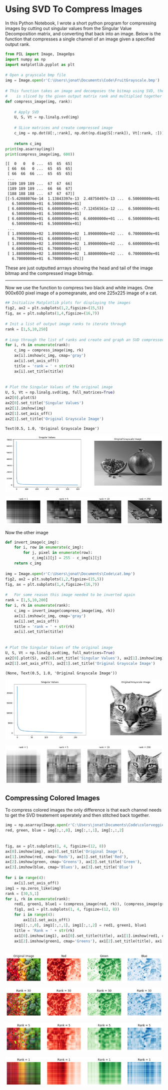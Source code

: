 # Using SVD To Compress Images

In this Python Notebook, I wrote a short python program for compressing images by cutting out singular values from the Singular Value Decomposition matrix, and converting that back into an image. Below is the function that compresses a single channel of an image given a specified output rank.


```python
from PIL import Image, ImageOps
import numpy as np
import matplotlib.pyplot as plt
     
# Open a grayscale bmp file
img = Image.open(r'C:\Users\jonat\Documents\Code\FruitGrayscale.bmp')

# This function takes an image and decomposes the bitmap using SVD, then each composite matrix
#    is sliced by the given output matrix rank and multiplied together to create a compressed image
def compress_image(img, rank):
    
    # Apply SVD
    U, S, Vt = np.linalg.svd(img)
    
    # SLice matrices and create compressed image
    c_img = np.dot(U[:,:rank], np.dot(np.diag(S[:rank]), Vt[:rank, :]))
    
    return c_img
print(np.asarray(img))
print(compress_image(img, 600))

```

    [[  0   0   0 ...  65  65  65]
     [ 66  66   0 ...  65  65  65]
     [ 66  66  66 ...  65  65  65]
     ...
     [189 189 189 ...  67  67  66]
     [189 189 189 ...  66  66  67]
     [188 188 188 ...  67  67  67]]
    [[-5.42088076e-14  1.13843397e-13  2.48750497e-13 ...  6.50000000e+01
       6.50000000e+01  6.50000000e+01]
     [ 6.60000000e+01  6.60000000e+01 -7.12456561e-12 ...  6.50000000e+01
       6.50000000e+01  6.50000000e+01]
     [ 6.60000000e+01  6.60000000e+01  6.60000000e+01 ...  6.50000000e+01
       6.50000000e+01  6.50000000e+01]
     ...
     [ 1.89000000e+02  1.89000000e+02  1.89000000e+02 ...  6.70000000e+01
       6.70000000e+01  6.60000000e+01]
     [ 1.89000000e+02  1.89000000e+02  1.89000000e+02 ...  6.60000000e+01
       6.60000000e+01  6.70000000e+01]
     [ 1.88000000e+02  1.88000000e+02  1.88000000e+02 ...  6.70000000e+01
       6.70000000e+01  6.70000000e+01]]
    

These are just outputted arrrays showing the head and tail of the image bitmap and the compressed image bitmap.

---


Now we use the function to compress two black and white images. One 900x600 pixel image of a pomegranate, and one 225x225 image of a cat.


```python
## Initialize Matplotlib plots for displaying the images
fig2, ax2 = plt.subplots(1,2,figsize=(15,5))
fig, ax = plt.subplots(1,4,figsize=(16,7))

# Init a list of output image ranks to iterate through
rank = [1,5,10,250]

# Loop through the list of ranks and create and graph an SVD compressed image
for i, rk in enumerate(rank):
    c_img = compress_image(img, rk)
    ax[i].imshow(c_img, cmap='gray')
    ax[i].set_axis_off()
    title = 'rank = ' + str(rk)
    ax[i].set_title(title)
    

# Plot the Singular Values of the original image
U, S, Vt = np.linalg.svd(img, full_matrices=True)
ax2[0].plot(S)
ax2[0].set_title('Singular Values')
ax2[1].imshow(img)
ax2[1].set_axis_off()
ax2[1].set_title('Original Grayscale Image')
```




    Text(0.5, 1.0, 'Original Grayscale Image')




    
![png](output_4_1.png)
    



    
![png](output_4_2.png)
    


Now the other image


```python
def invert_image(c_img):
    for i, row in enumerate(c_img):
        for j, pixel in enumerate(row):
            c_img[i][j] = 255 - c_img[i][j]   
    return c_img

img = Image.open(r'C:\Users\jonat\Documents\Code\cat.bmp')
fig2, ax2 = plt.subplots(1,2,figsize=(15,5))
fig, ax = plt.subplots(1,4,figsize=(16,7))

#   For some reason this image needed to be inverted again
rank = [1,5,10,200]
for i, rk in enumerate(rank):
    c_img = invert_image(compress_image(img, rk))
    ax[i].imshow(c_img, cmap='gray')
    ax[i].set_axis_off()
    title = 'rank = ' + str(rk)
    ax[i].set_title(title)
    

# Plot the Singular Values of the original image
U, S, Vt = np.linalg.svd(img, full_matrices=True)
ax2[0].plot(S), ax2[0].set_title('Singular Values'), ax2[1].imshow(img)
ax2[1].set_axis_off(), ax2[1].set_title('Original Grayscale Image')
```




    (None, Text(0.5, 1.0, 'Original Grayscale Image'))




    
![png](output_6_1.png)
    



    
![png](output_6_2.png)
    


## Compressing Colored Images
To compress colored images the only difference is that each channel needs to get the SVD treatement seperately and then stitched back together. 


```python
img = np.asarray(Image.open(r'C:\Users\jonat\Documents\Code\colorveggies.bmp'))
red, green, blue = img[:,:,0], img[:,:,1], img[:,:,2]


fig, ax = plt.subplots(1, 4, figsize=(12, 8))
ax[0].imshow(img), ax[0].set_title('Original Image'),
ax[1].imshow(red, cmap='Reds'), ax[1].set_title('Red'),
ax[2].imshow(green, cmap='Greens'), ax[2].set_title('Green'),
ax[3].imshow(blue, cmap='Blues'), ax[3].set_title('Blue')

for i in range(4):
    ax[i].set_axis_off()
img1 = np.zeros_like(img)
rank = [30,5,1]
for i, rk in enumerate(rank):
    red1, green1, blue1 = (compress_image(red, rk)), (compress_image(green, rk)), (compress_image(blue, rk))
    fig1, ax1 = plt.subplots(1, 4, figsize=(12, 8))
    for i in range(4):
        ax1[i].set_axis_off()
    img1[:,:,0], img1[:,:,1], img1[:,:,2] = red1, green1, blue1
    title = 'Rank = ' + str(rk)
    ax1[0].imshow(img1), ax1[0].set_title(title), ax1[1].imshow(red1, cmap='Reds'), ax1[1].set_title(title),
    ax1[2].imshow(green1, cmap='Greens'), ax1[2].set_title(title), ax1[3].imshow(blue1, cmap='Blues'), ax1[3].set_title(title)
    
```


    
![png](output_8_0.png)
    



    
![png](output_8_1.png)
    



    
![png](output_8_2.png)
    



    
![png](output_8_3.png)
    

